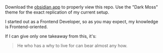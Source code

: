 Download the [obsidian app](https://obsidian.md) to properly view this repo.
Use the "Dark Moss" theme for the exact replication of my current setup.

I started out as a Frontend Developer, so as you may expect, my knowledge is Frontend-oriented.

If I can give only one takeaway from this, it's: 
 > He who has a why to live for can bear almost any how. 